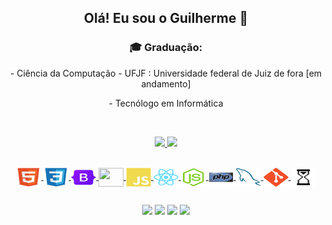   <div align="center">
    <h2>Olá! Eu sou o Guilherme 👋</h2>
  </div>
  
  <div align="center">
    <h3>🎓 Graduação:</h2>
    <p>- Ciência da Computação - UFJF : Universidade federal de Juiz de fora [em andamento]</p>
    <p>- Tecnólogo em Informática</p>
  </div>

  <br><div align="center">
    <a href="https://github.com/GuilhermeDQueiroz">
    <img height="180em" src="https://github-readme-stats.vercel.app/api?username=GuilhermeDQueiroz&show_icons=true&theme=dracula&include_all_commits=true&count_private=true"/>
    <img height="180em" src="https://github-readme-stats.vercel.app/api/top-langs/?username=GuilhermeDQueiroz&layout=compact&langs_count=7&theme=dracula"/>
  </div>
  
  <div class="tecnologias" align="center" style="display: inline_block"><br>
    <img align="center" height="30" width="40" src="https://raw.githubusercontent.com/devicons/devicon/master/icons/html5/html5-original.svg">
    <img align="center" height="30" width="40" src="https://raw.githubusercontent.com/devicons/devicon/master/icons/css3/css3-original.svg">
    <img align="center" height="30" width="40" src="https://raw.githubusercontent.com/devicons/devicon/master/icons/bootstrap/bootstrap-original.svg">
    <img align="center" height="30" width="40" src="https://seeklogo.com/images/M/materialize-logo-0FCAD8A6F8-seeklogo.com.png">
    <img align="center" height="30" width="40" src="https://raw.githubusercontent.com/devicons/devicon/master/icons/javascript/javascript-plain.svg">
    <img align="center" height="30" width="40" src="https://raw.githubusercontent.com/devicons/devicon/master/icons/react/react-original.svg">
    <img align="center" height="30" width="40" src="https://raw.githubusercontent.com/devicons/devicon/master/icons/nodejs/nodejs-original.svg">
    <img align="center" height="30" width="40" src="https://raw.githubusercontent.com/devicons/devicon/master/icons/php/php-original.svg">
    <img align="center" height="30" width="40" src="https://raw.githubusercontent.com/devicons/devicon/master/icons/mysql/mysql-original.svg"> 
    <img align="center" height="30" width="40" src="https://raw.githubusercontent.com/devicons/devicon/master/icons/git/git-original.svg">
    <img align="center" height="30" width="40" src="loading.gif">
  </div>

  ##
  
  <div class="contato" align="center">
    <a href="https://www.instagram.com/guilherme.dq/?hl=pt-br" target="_blank"><img src="https://img.shields.io/badge/-Instagram-%23E4405F?style=for-the-badge&logo=instagram&logoColor=white" target="_blank"></a>
    <a href="https://www.linkedin.com/in/guilherme-diniz-queiroz-60a942196/" target="_blank"><img src="https://img.shields.io/badge/-LinkedIn-%230077B5?style=for-the-badge&logo=linkedin&logoColor=white" target="_blank"></a>
    <a href="https://api.whatsapp.com/send?phone=553288747223&text=Ola%20PwerTec" target="_blank"><img src="https://img.shields.io/badge/-WhatsApp-25D366?style=for-the-badge&logo=whatsapp&logoColor=white" target="_blank"></a>
    <a href="mailto:guilhermequeiroz@ice.ufjf.br" target="_blank"><img src="https://img.shields.io/badge/-Gmail-%23333?style=for-the-badge&logo=gmail&logoColor=white" target="_blank"></a>
  </div>
